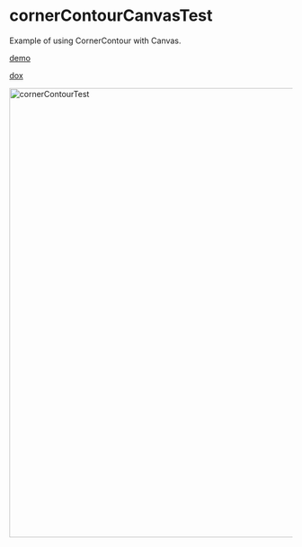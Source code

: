 # cornerContourCanvasTest

Example of using CornerContour with Canvas.

[demo](https://nanjizal.github.io/cornerContourCanvasTest/index.html)    

[dox](https://nanjizal.github.io/cornerContourCanvasTest/pages/)   

<img width="799" alt="cornerContourTest" src="https://user-images.githubusercontent.com/20134338/126995276-0c5e3b60-e239-49c7-9026-8ab0edad5db1.png">

